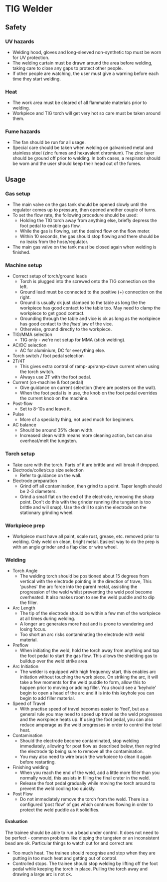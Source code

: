 # TIG Welder

## Safety
### UV hazards
 * Welding hood, gloves and long-sleeved non-synthetic top must be worn for UV protection.
 * The welding curtain must be drawn around the area before welding, taking care to close any gaps to protect other people.
 * If other people are watching, the user must give a warning before each time they start welding.

### Heat
 * The work area must be cleared of all flammable materials prior to welding.
 * Workpiece and TIG torch will get very hot so care must be taken around them.

### Fume hazards
 * The fan should be run for all usage.
 * Special care should be taken when welding on galvanised metal and stainless steel (zinc fumes and hexavalent chromium). The zinc layer should be ground off prior to welding. In both cases, a respirator should be worn and the user should keep their head out of the fumes.

## Usage
### Gas setup
 * The main valve on the gas tank should be opened slowly until the regulator comes up to pressure, then opened another couple of turns.
 * To set the flow rate, the following procedure should be used:
   * Holding the TIG torch away from anything else, briefly depress the foot pedal to enable gas flow.
   * While the gas is flowing, set the desired flow on the flow meter.
   * Within 10 seconds, the gas should stop flowing and there should be no leaks from the hose/regulator.
 * The main gas valve on the tank must be closed again when welding is finished.

### Machine setup
 * Correct setup of torch/ground leads
   * Torch is plugged into the screwed onto the TIG connection on the left.
   * Ground lead must be connected to the positive (+) connection on the right.
   * Ground is usually ok just clamped to the table as long the the workpiece has good contact to the table too. May need to clamp the workpiece to get good contact.
   * Grounding through the table and vice is ok as long as the workpiece has good contact to the *fixed* jaw of the vice.
   * Otherwise, ground directly to the workpiece.
 * TIG/MMA selection
   * TIG only - we're not setup for MMA (stick welding).
 * AC/DC selection
   * AC for aluminium, DC for everything else.
 * Torch switch / foot pedal selection
 * 2T/4T
   * This gives extra control of ramp-up/ramp-down current when using the torch switch.
   * Always use 2T with the foot pedal.
 * Current (on-machine & foot pedal)
   * Give guidance on current selection (there are posters on the wall).
   * When the foot pedal is in use, the knob on the foot pedal overrides the current knob on the machine.
 * Post-flow
   * Set to 8-10s and leave it.
 * Pulse
   * More of a specialty thing, not used much for beginners.
 * AC balance
   * Should be around 35% clean width.
   * Increased clean width means more cleaning action, but can also overheat/melt the tungsten.

### Torch setup
 * Take care with the torch. Parts of it are brittle and will break if dropped.
 * Electrode/collet/cup size selection
   * Refer to guidance on the wall.
 * Electrode preparation
   * Grind off all contamination, then grind to a point. Taper length should be 2-3 diameters.
   * Grind a small flat on the end of the electrode, removing the sharp point. Don't do this with the grinder running (the tungsten is too brittle and will snap). Use the drill to spin the electrode on the stationary grinding wheel.

### Workpiece prep
 * Workpiece must have all paint, scale rust, grease, etc. removed prior to welding. Only weld on clean, bright metal. Easiest way to do the prep is with an angle grinder and a flap disc or wire wheel.

### Welding
 * Torch Angle
   * The welding torch should be positioned about 15 degrees from vertical with the electrode pointing in the direction of trave, This 'pushes' the arc force into the parent metal, assisting the progression of the weld whilst preventing the weld pool become overheated. It also makes room to see the weld puddle and to dip the filler.
 * Arc Length
   * The tip of the electrode should be within a few mm of the workpiece at all times during welding.
   * A longer arc generates more heat and is prone to wandering and losing focus.
   * Too short an arc risks contaminating the electrode with weld material.
 * Preflow
   * When initiating the weld, hold the torch away from anything and tap the foot pedal to start the gas flow. This allows the shielding gas to buildup over the weld strike area.
 * Arc Initiation
   * The welder is equipped with high frequency start, this enables arc initiation without touching the work piece. On striking the arc, it will take a few moments for the weld puddle to form, allow this to happen prior to moving or adding filler. You should see a 'keyhole' begin to open a head of the arc and it is into this keyhole you can begin to add filler material.
 * Speed of Travel
   *  With practise speed of travel becomes easier to 'feel', but as a general rule you may need to speed up travel as the weld progresses and the workpiece heats up. If using the foot pedal, you can also reduce amperage as the weld progresses in order to control the total heat.
 * Contamination
   * Should the electrode become contaminated, stop welding immediately, allowing for post flow as described below, then regrind the electrode tip being sure to remove all the contamination.
   * You may also need to wire brush the workpiece to clean it again before restarting.
 * Finishing welding
   * When you reach the end of the weld, add a little more filler than you normally would, this assists in filling the final crater in the weld.
   * Release the foot pedal gradually while moving the torch around to prevent the weld cooling too quickly.
 * Post Flow
   * Do not immediately remove the torch from the weld. There is a configured 'post flow' of gas which continues flowing in order to protect the weld puddle as it solidifies.

#### Evaluation
The trainee should be able to run a bead under control. It does not need to be perfect - common problems like dipping the tungsten or an inconsistent bead are ok. Particular things to watch out for and correct are:
  * Too much heat. The trainee should recognise and stop when they are putting in too much heat and getting out of control.
  * Controlled stops. The trainee should stop welding by lifting off the foot pedal while keeping the torch in place. Pulling the torch away and drawing a large arc is not ok.
